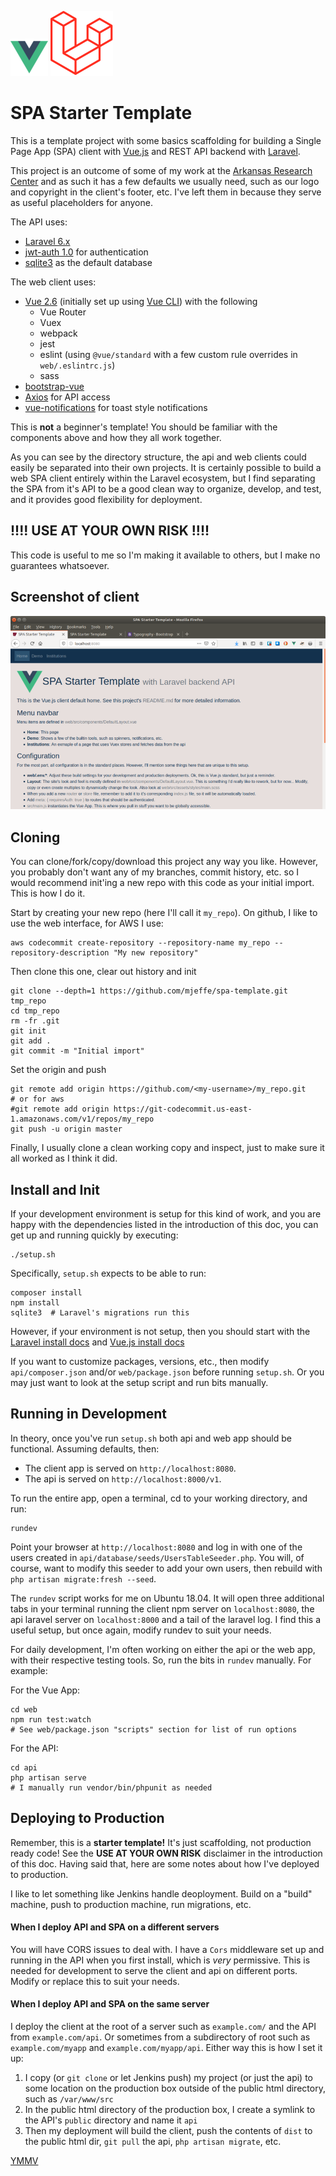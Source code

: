 ![Vue.js logo](web/src/assets/images/vuejs-logo.sm.png) ![Laravel logo](web/src/assets/images/laravel-logo.min.svg) 
# SPA Starter Template

This is a template project with some basics scaffolding for building a Single
Page App (SPA) client with [Vue.js](https://vuejs.org/) and REST API backend with
[Laravel](https://laravel.com/).

This project is an outcome of some of my work at the
[Arkansas Research Center](https://arc.arkansas.gov)
and as such it has a few defaults we usually need, such as our logo and
copyright in the client's footer, etc. I've left them in because they
serve as useful placeholders for anyone.

The API uses:
* [Laravel 6.x](https://laravel.com/)
* [jwt-auth 1.0](https://github.com/tymondesigns/jwt-auth) for authentication
* [sqlite3](https://sqlite.org) as the default database

The web client uses:
* [Vue 2.6](https://vuejs.org/) (initially set up using [Vue CLI](https://cli.vuejs.org/)) with the following
  * Vue Router
  * Vuex
  * webpack
  * jest
  * eslint (using `@vue/standard` with a few custom rule overrides in `web/.eslintrc.js`)
  * sass
* [bootstrap-vue](https://bootstrap-vue.js.org/)
* [Axios](https://github.com/axios/axios) for API access
* [vue-notifications](https://github.com/euvl/vue-notification) for toast style notifications

This is **not** a beginner's template! You should be familiar with the components above and how they all work together.

As you can see by the directory structure, the api and web clients could easily
be separated into their own projects. It is certainly possible to build a web
SPA client entirely within the Laravel ecosystem, but I find separating the SPA
from it's API to be a good clean way to organize, develop, and test, and it
provides good flexibility for deployment.

## !!!! USE AT YOUR OWN RISK !!!!
This code is useful to me so I'm making it available to others, but I make no guarantees whatsoever.

## Screenshot of client

![SPA Template screenshot](web/src/assets/images/spa-template-screenshot.png)

## Cloning

You can clone/fork/copy/download this project any way you like. However, you
probably don't want any of my branches, commit history, etc. so I would
recommend init'ing a new repo with this code as your initial import. This is
how I do it.

Start by creating your new repo (here I'll call it `my_repo`). On github, I like to use the web interface, for AWS I use:
```
aws codecommit create-repository --repository-name my_repo --repository-description "My new repository"
```

Then clone this one, clear out history and init
```
git clone --depth=1 https://github.com/mjeffe/spa-template.git tmp_repo
cd tmp_repo
rm -fr .git
git init
git add .
git commit -m "Initial import"
```

Set the origin and push
```
git remote add origin https://github.com/<my-username>/my_repo.git
# or for aws
#git remote add origin https://git-codecommit.us-east-1.amazonaws.com/v1/repos/my_repo
git push -u origin master
```

Finally, I usually clone a clean working copy and inspect, just to make sure it all worked as I think it did.

## Install and Init

If your development environment is setup for this kind of work, and you are happy with the dependencies listed in the introduction of this doc, you can get up and running quickly by executing:
```
./setup.sh
```
Specifically, `setup.sh` expects to be able to run:
```
composer install
npm install
sqlite3  # Laravel's migrations run this
```

However, if your environment is not setup, then you should start with the
[Laravel install docs](https://laravel.com/docs/6.x/installation) and
[Vue.js install docs](https://cli.vuejs.org/guide/installation.html)

If you want to customize packages, versions, etc., then modify
`api/composer.json` and/or `web/package.json` before running `setup.sh`.  Or
you may just want to look at the setup script and run bits manually.

## Running in Development

In theory, once you've run `setup.sh` both api and web app should be
functional. Assuming defaults, then:

* The client app is served on `http://localhost:8080`.
* The api is served on `http://localhost:8000/v1`.

To run the entire app, open a terminal, cd to your working directory, and run:
```
rundev
```
Point your browser at `http://localhost:8080` and log in with one of the users created
in `api/database/seeds/UsersTableSeeder.php`.  You will, of course, want to
modify this seeder to add your own users, then rebuild with `php artisan
migrate:fresh --seed`.

The `rundev` script works for me on Ubuntu 18.04. It will open three additional
tabs in your terminal running the client npm server on `localhost:8080`, the
api laravel server on `localhost:8000` and a tail of the laravel log. I find
this a useful setup, but once again, modify rundev to
suit your needs.

For daily development, I'm often working on either the api or the web app, with
their respective testing tools. So, run the bits in `rundev` manually. For example:

For the Vue App:
```
cd web
npm run test:watch
# See web/package.json "scripts" section for list of run options
```
For the API:
```
cd api
php artisan serve
# I manually run vendor/bin/phpunit as needed
```

## Deploying to Production

Remember, this is a **starter template!** It's just scaffolding, not production
ready code! See the **USE AT YOUR OWN RISK** disclaimer in the introduction of
this doc. Having said that, here are some notes about how I've deployed to production.

I like to let something like Jenkins handle deoployment. Build on a "build"
machine, push to production machine, run migrations, etc.

#### When I deploy API and SPA on a different servers
You will have CORS issues to deal with. I have a `Cors` middleware set up and
running in the API when you first install, which is *very* permissive. This is
needed for development to serve the client and api on different ports. Modify
or replace this to suit your needs.

#### When I deploy API and SPA on the same server
I deploy the client at the root of a server such as `example.com/` and the API
from `example.com/api`. Or sometimes from a subdirectory of root such as
`example.com/myapp` and `example.com/myapp/api`. Either way this is how I set it up:

1. I copy (or `git clone` or let Jenkins push) my project (or just the api) to some location on the production box outside of the public html directory, such as `/var/www/src`
1. In the public html directory of the production box, I create a symlink to the API's `public` directory and name it `api`
1. Then my deployment will build the client, push the contents of `dist` to the public html dir, `git pull` the api, `php artisan migrate`, etc.

[YMMV](https://en.wikipedia.org/wiki/Your_mileage_may_vary)

